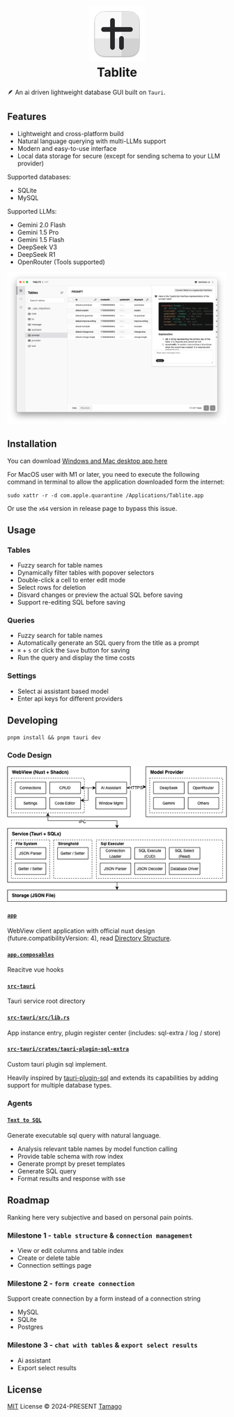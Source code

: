 <h1 align="center">
  <img src="./docs/AppIcon.png">
  <div>Tablite</div>
</h1>

🪶 An ai driven lightweight database GUI built on `Tauri`.

## Features

- Lightweight and cross-platform build
- Natural language querying with multi-LLMs support
- Modern and easy-to-use interface
- Local data storage for secure (except for sending schema to your LLM provider)

Supported databases:

- SQLite
- MySQL

Supported LLMs:

- Gemini 2.0 Flash
- Gemini 1.5 Pro
- Gemini 1.5 Flash
- DeepSeek V3
- DeepSeek R1
- OpenRouter (Tools supported)

![Screenshot](./docs/Screenshot.png)

## Installation

You can download [Windows and Mac desktop app here](https://github.com/tmg0/tablite/releases)

For MacOS user with M1 or later, you need to execute the following command in terminal to allow the application downloaded form the internet:

```
sudo xattr -r -d com.apple.quarantine /Applications/Tablite.app
```

Or use the `x64` version in release page to bypass this issue.

## Usage

### Tables

- Fuzzy search for table names
- Dynamically filter tables with popover selectors
- Double-click a cell to enter edit mode
- Select rows for deletion
- Disvard changes or preview the actual SQL before saving
- Support re-editing SQL before saving

### Queries

- Fuzzy search for table names
- Automatically generate an SQL query from the title as a prompt
- `⌘` + `s` or click the `Save` button for saving
- Run the query and display the time costs

### Settings

- Select ai assistant based model
- Enter api keys for different providers

## Developing

```
pnpm install && pnpm tauri dev
```

### Code Design

![Design](./docs/CodeDesign.png)

#### [`app`](./app)

WebView client application with official nuxt design (future.compatibilityVersion: 4), read [Directory Structure](https://nuxt.com/docs/guide/directory-structure/app).

#### [`app.composables`](./app/composables)

Reacitve vue hooks

#### [`src-tauri`](./src-tauri)

Tauri service root directory

#### [`src-tauri/src/lib.rs`](./src-tauri/src/lib.rs)

App instance entry, plugin register center (includes: sql-extra / log / store)

#### [`src-tauri/crates/tauri-plugin-sql-extra`](./src-tauri/crates/tauri-plugin-sql-extra)

Custom tauri plugin sql implement.

Heavily inspired by [tauri-plugin-sql](https://github.com/tauri-apps/tauri-plugin-sql) and extends its capabilities by adding support for multiple database types.

### Agents

#### [`Text to SQL`](./app/composables/useText2Sql.ts)

Generate executable sql query with natural language.

- Analysis relevant table names by model function calling
- Provide table schema with row index
- Generate prompt by preset templates
- Generate SQL query
- Format results and response with sse

## Roadmap

Ranking here very subjective and based on personal pain points.

### Milestone 1 - `table structure` & `connection management`

- View or edit columns and table index
- Create or delete table
- Connection settings page

### Milestone 2 - `form create connection`

Support create connection by a form instead of a connection string

- MySQL
- SQLite
- Postgres

### Milestone 3 - `chat with tables` & `export select results`

- Ai assistant
- Export select results

## License

[MIT](./LICENSE) License © 2024-PRESENT [Tamago](https://github.com/tmg0)
